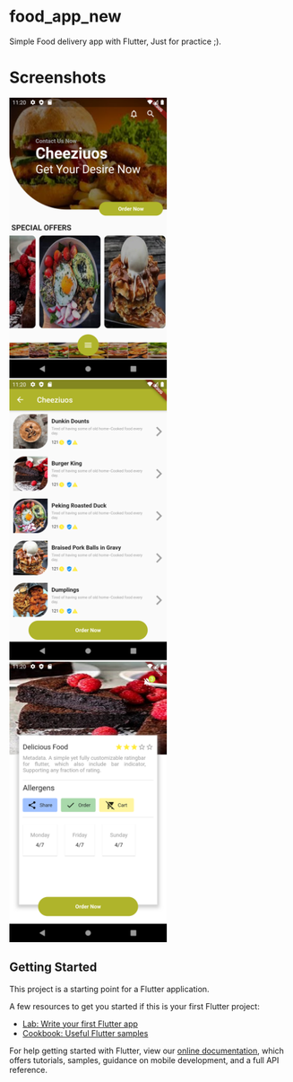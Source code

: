 # food_app_new

Simple Food delivery app with Flutter, Just for practice ;).

# Screenshots 

<img src="https://github.com/Mohammed187/food_app_design_with_flutter/blob/master/Screenshot_20210309_232016.png" height="500"> <img src="https://github.com/Mohammed187/food_app_design_with_flutter/blob/master/Screenshot_20210309_232021.png" height="500"> <img src="https://github.com/Mohammed187/food_app_design_with_flutter/blob/master/Screenshot_20210309_232033.png" height="500">

## Getting Started

This project is a starting point for a Flutter application.

A few resources to get you started if this is your first Flutter project:

- [Lab: Write your first Flutter app](https://flutter.dev/docs/get-started/codelab)
- [Cookbook: Useful Flutter samples](https://flutter.dev/docs/cookbook)

For help getting started with Flutter, view our
[online documentation](https://flutter.dev/docs), which offers tutorials,
samples, guidance on mobile development, and a full API reference.

